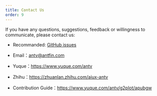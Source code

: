 ```yaml
---
title: Contact Us
order: 9
---
```


If you have any questions, suggestions, feedback or willingness to communicate, please contact us:

- Recommanded: [GitHub issues](https://github.com/antvis/G2Plot/issues)

- Email：antv@antfin.com

- Yuque：https://www.yuque.com/antv

- Zhihu：https://zhuanlan.zhihu.com/aiux-antv

- Contribution Guide：https://www.yuque.com/antv/g2plot/apubgw
